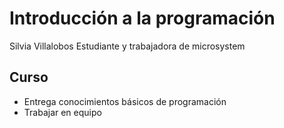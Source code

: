 # Introducción a la programación
Silvia Villalobos
Estudiante y trabajadora de microsystem

## Curso
- Entrega conocimientos básicos de programación
- Trabajar en equipo

